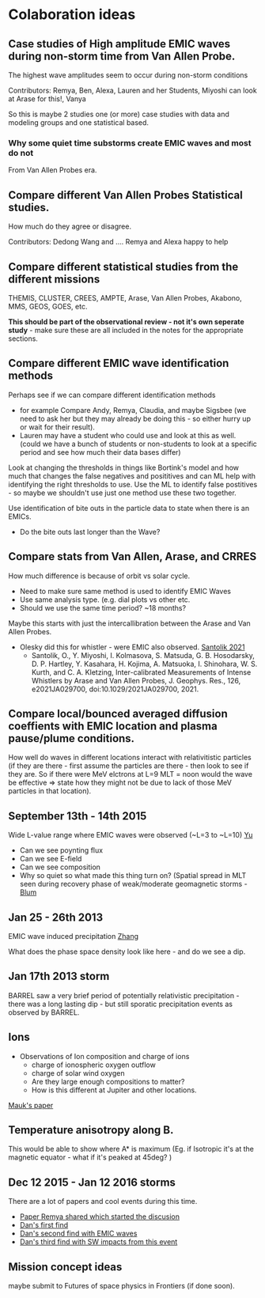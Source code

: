 # Colaboration ideas 

## Case studies of High amplitude EMIC waves during non-storm time from Van Allen Probe. 

The highest wave amplitudes seem to occur during non-storm conditions 

Contributors: Remya, Ben, Alexa, Lauren and her Students, Miyoshi can look at Arase for this!, Vanya  

So this is maybe 2 studies one (or more) case studies with data and modeling groups and one statistical based. 

### Why some quiet time substorms create EMIC waves and most do not 

From Van Allen Probes era. 

## Compare different Van Allen Probes Statistical studies. 

How much do they agree or disagree. 

Contributors: Dedong Wang and .... Remya and Alexa happy to help

## Compare different statistical studies from the different missions 

THEMIS, CLUSTER, CREES, AMPTE, Arase, Van Allen Probes, Akabono, MMS, GEOS, GOES, etc. 

**This should be part of the observational review - not it's own seperate study** - make sure these are all included in the notes for the appropriate sections. 

## Compare different EMIC wave identification methods 
Perhaps see if we can compare different identification methods 
* for example Compare Andy, Remya, Claudia, and maybe Sigsbee (we need to ask her but they may already be doing this - so either hurry up or wait for their result).  
* Lauren may have a student who could use and look at this as well. (could we have a bunch of students or non-students to look at a specific period and see how much their data bases differ) 

Look at changing the thresholds in things like Bortink's model and how much that changes the false negatives and posititives and can ML help with identifying the right thresholds to use. Use the ML to identify false postitives  - so maybe we shouldn't use just one method use these two together. 

Use identification of bite outs in the particle data to state when there is an EMICs. 
* Do the bite outs last longer than the Wave? 

## Compare stats from Van Allen, Arase, and CRRES 

How much difference is because of orbit vs solar cycle. 

* Need to make sure same method is used to identify EMIC Waves
* Use same analysis type. (e.g. dial plots vs other etc. 
* Should we use the same time period? ~18 months? 

Maybe this starts with just the intercallibration between the Arase and Van Allen Probes. 
* Olesky did this for whistler - were EMIC also observed. [Santolik 2021](https://agupubs.onlinelibrary.wiley.com/doi/full/10.1029/2021JA029700)
  - Santolik, O., Y. Miyoshi, I. Kolmasova, S. Matsuda, G. B. Hosodarsky, D. P. Hartley, Y. Kasahara, H. Kojima, A. Matsuoka, I. Shinohara, W. S. Kurth, and C. A. Kletzing, Inter-calibrated Measurements of Intense Whistlers by Arase and Van Allen Probes, J. Geophys. Res., 126, e2021JA029700, doi:10.1029/2021JA029700, 2021.

## Compare local/bounced averaged diffusion coeffients with EMIC location and plasma pause/plume conditions. 

How well do waves in different locations interact with relativitistic particles (if they are there - first assume the particles are there - then look to see if they are. So if there were MeV elctrons at L=9 MLT = noon would the wave be effective => state how they might not be due to lack of those MeV particles in that location). 


## September 13th - 14th 2015 
Wide L-value range where EMIC waves were observed (~L=3 to ~L=10) [Yu](https://agupubs.onlinelibrary.wiley.com/doi/full/10.1002/2017JA023982)

* Can we see poynting flux 
* Can we see E-field 
* Can we see composition
* Why so quiet so what made this thing turn on? (Spatial spread in MLT seen during recovery phase of weak/moderate geomagnetic storms - [Blum](https://agupubs.onlinelibrary.wiley.com/doi/full/10.1029/2020GL087009)

## Jan 25 - 26th 2013 

EMIC wave induced precipitation [Zhang](https://agupubs.onlinelibrary.wiley.com/doi/full/10.1002/2016JA022918)

What does the phase space density look like here - and do we see a dip. 



## Jan 17th 2013 storm

BARREL saw a very brief period of potentially relativistic precipitation  - there was a long lasting dip - but still sporatic precipitation events as observed by BARREL. 



## Ions 
* Observations of Ion composition and charge of ions 
  - charge of ionospheric oxygen outflow 
  - charge of solar wind oxygen 
  - Are they large enough compositions to matter? 
  - How is this different at Jupiter and other locations. 

[Mauk's paper](https://agupubs.onlinelibrary.wiley.com/doi/full/10.1002/2014JA020392)


## Temperature anisotropy along B. 
This would be able to show where A* is maximum (Eg.  if Isotropic it's at the magnetic equator - what if it's peaked at 45deg? )

## Dec 12 2015 - Jan 12 2016 storms 
There are a lot of papers and cool events during this time. 
* [Paper Remya shared which started the discusion](https://agupubs.onlinelibrary.wiley.com/doi/epdf/10.1029/2020JA028027)
* [Dan's first find](https://agupubs.onlinelibrary.wiley.com/doi/epdf/10.1029/2020JA029072)
* [Dan's second find with EMIC waves](https://agupubs.onlinelibrary.wiley.com/doi/epdf/10.1029/2019JA027424)
* [Dan's third find with SW impacts from this event](https://agupubs.onlinelibrary.wiley.com/doi/full/10.1002/2016SW001455)


## Mission concept ideas 
maybe submit to Futures of space physics in Frontiers (if done soon). 
